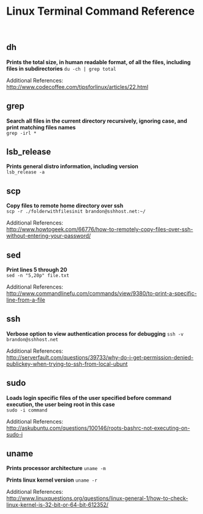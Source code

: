 # Linux Terminal Command Reference
<br />

## __dh__

__Prints the total size, in human readable format, of all the files, including files in subdirectories__
`du -ch | grep total`

Additional References:  
http://www.codecoffee.com/tipsforlinux/articles/22.html

## __grep__

__Search all files in the current directory recursively, ignoring case, and print matching files names__  
`grep -irl *`

## __lsb_release__

__Prints general distro information, including version__  
`lsb_release -a`

## __scp__

__Copy files to remote home directory over ssh__  
`scp -r ./folderwithfilesinit brandon@sshhost.net:~/`

Additional References:  
http://www.howtogeek.com/66776/how-to-remotely-copy-files-over-ssh-without-entering-your-password/

## __sed__

__Print lines 5 through 20__  
`sed -n "5,20p" file.txt`

Additional References:  
http://www.commandlinefu.com/commands/view/9380/to-print-a-specific-line-from-a-file

## __ssh__

__Verbose option to view authentication process for debugging__
`ssh -v brandon@sshhost.net`

Additional References:  
http://serverfault.com/questions/39733/why-do-i-get-permission-denied-publickey-when-trying-to-ssh-from-local-ubunt

## __sudo__

__Loads login specific files of the user specified before command execution, the user being root in this case__  
`sudo -i command`

Additional References:  
http://askubuntu.com/questions/100146/roots-bashrc-not-executing-on-sudo-i

## __uname__

__Prints processor architecture__
`uname -m`

__Prints linux kernel version__
`uname -r`

Additional References:  
http://www.linuxquestions.org/questions/linux-general-1/how-to-check-linux-kernel-is-32-bit-or-64-bit-612352/

